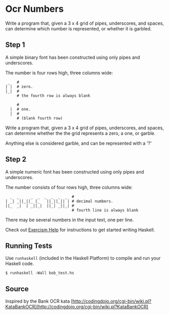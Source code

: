 # Ocr Numbers

Write a program that, given a 3 x 4 grid of pipes, underscores, and spaces, can determine which number is represented, or whether it is garbled.

## Step 1

A simple binary font has been constructed using only pipes and
underscores.

The number is four rows high, three columns wide:

     _   #
    | |  # zero.
    |_|  #
         # the fourth row is always blank

         #
      |  # one.
      |  #
         # (blank fourth row)

Write a program that, given a 3 x 4 grid of pipes, underscores, and
spaces, can determine whether the the grid represents a zero, a one, or
garble.

Anything else is considered garble, and can be represented with a '?'

## Step 2

A simple numeric font has been constructed using only pipes and
underscores.

The number consists of four rows high, three columns wide:

      _  _     _  _  _  _  _  _  #
    | _| _||_||_ |_   ||_||_|| | # decimal numbers.
    ||_  _|  | _||_|  ||_| _||_| #
                                 # fourth line is always blank

There may be several numbers in the input text, one per line.

Check out [Exercism
Help](http://exercism.io/languages/haskell) for
instructions to get started writing Haskell.

## Running Tests

Use `runhaskell` (included in the Haskell Platform) to compile and run your
Haskell code.

    $ runhaskell -Wall bob_test.hs

## Source

Inspired by the Bank OCR kata [http://codingdojo.org/cgi-bin/wiki.pl?KataBankOCR](http://codingdojo.org/cgi-bin/wiki.pl?KataBankOCR)
